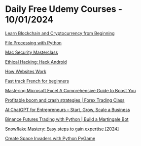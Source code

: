 # Daily Free Udemy Courses - 10/01/2024

[Learn Blockchain and Cryptocurrency from Beginning](https://www.udemy.com/course/learn-blockchain-and-cryptocurrency-from-beginning/?couponCode=9A1B30F11FCF27F78F17)
[File Processing with Python](https://www.udemy.com/course/file-processing-with-python/?couponCode=BUILDYOURLIFE)
[Mac Security Masterclass](https://www.udemy.com/course/mac-security-masterclass/?couponCode=LEARNING)
[Ethical Hacking: Hack Android](https://www.udemy.com/course/ethical-hacking-hack-android/?couponCode=LEARNING)
[How Websites Work](https://www.udemy.com/course/how-websites-work/?couponCode=BUILDYOURLIFE)
[Fast track French for beginners](https://www.udemy.com/course/fast-track-french-for-beginners/?couponCode=6A4F844B142E90F78721)
[Mastering Microsoft Excel A Comprehensive Guide to Boost You](https://www.udemy.com/course/mastering-microsoft-excel-a-comprehensive-guide-to-boost-you/?couponCode=EB766079F34C921C6ACB)
[Profitable boom and crash strategies | Forex Trading Class](https://www.udemy.com/course/profitable-trading-strategies/?couponCode=51502D957D9EE898E6C9)
[AI ChatGPT for Entrepreneurs – Start, Grow, Scale a Business](https://www.udemy.com/course/ai-chatgpt-for-entrepreneurs-start-grow-scale-a-business/?couponCode=NEWYEAR)
[Binance Futures Trading with Python | Build a Martingale Bot](https://www.udemy.com/course/binance-futures-trading-with-python-build-a-martingale-bot/?couponCode=18181DC2ACE95005E6C2)
[Snowflake Mastery: Easy steps to gain expertise [2024]](https://www.udemy.com/course/snowflake-mastery-easy-steps-to-gain-expertise-2023/?couponCode=HNY202401)
[Create Space Invaders with Python PyGame](https://www.udemy.com/course/create-space-invaders-with-python-pygame/?couponCode=BUILDYOURLIFE)
